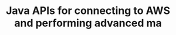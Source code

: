 ---
layout: all-exams
title: "Java APIs for connecting to AWS and performing advanced ma"
blurb: "AWS SDKs provide APIs that allow code written in various languages to connect to AWS and perform management tasks."
quid: 194
---
